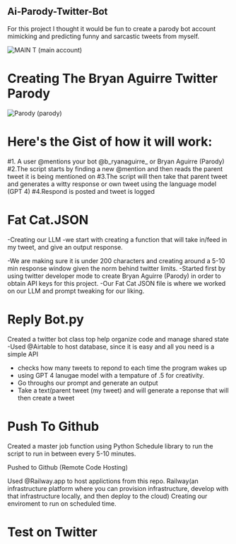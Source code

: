 ## Ai-Parody-Twitter-Bot
For this project I thought it would be fun to create a parody bot account mimicking and predicting funny and sarcastic tweets from myself.


![MAIN T](https://github.com/user-attachments/assets/a1867344-08ce-4e19-9b0a-200180df7fd4)  (main account)
# Creating The Bryan Aguirre Twitter Parody

![Parody](https://github.com/user-attachments/assets/49bf57bd-0c8c-4ec7-8454-fa9a32597577)  (parody)



# Here's the Gist of how it will work:
 #1. A user @mentions your bot @b_ryanaguirre_ or Bryan Aguirre (Parody)
 #2.The script starts by finding a new @mention and then reads the parent tweet it is being mentioned on
 #3.The script will then take that parent tweet and generates a witty response or own tweet using the language model (GPT 4)
 #4.Respond is posted and tweet is logged


 # Fat Cat.JSON
 -Creating our LLM
 -we start with creating a function that will take in/feed in my tweet, and give an output response.

 -We are making sure it is under 200 characters and creating around a 5-10 min response window given the norm behind twitter limits.
 -Started first by using twitter developer mode to create Bryan Aguirre (Parody) in order to obtain API keys for this project.
 -Our Fat Cat JSON file is where we worked on our LLM and prompt tweaking for our liking. 

# Reply Bot.py
 Created a twitter bot class top help organize code and manage shared state
   -Used @Airtable to host database, since it is easy and all you need is a simple API 
   - checks how many tweets to repond to each time the program wakes up
   - using GPT 4 lanugae model with a tempature of .5 for creativity.
   - Go throughs our prompt and generate an output
   - Take a text(parent tweet (my tweet) and will generate a reponse that will then create a tweet


# Push To Github
Created a master job function using Python Schedule library to run the script to run in between every 5-10 minutes. 

Pushed to Github (Remote Code Hosting)

Used @Railway.app to host applictions from this repo.
Railway(an infrastructure platform where you can provision infrastructure, develop with that infrastructure locally, and then deploy to the cloud)
Creating our enviroment to run on scheduled time.


# Test on Twitter 




 
